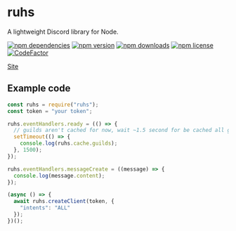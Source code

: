 # ruhs
A lightweight Discord library for Node.

[![npm dependencies](https://img.shields.io/librariesio/release/npm/ruhs?style=flat-square)](https://npmjs.com/package/ruhs?activeTab=dependencies)
[![npm version](https://img.shields.io/npm/v/ruhs?style=flat-square)](https://npmjs.com/package/ruhs)
[![npm downloads](https://img.shields.io/npm/dt/ruhs?style=flat-square)](https://npmjs.com/package/ruhs)
[![npm license](https://img.shields.io/npm/l/ruhs?style=flat-square)](https://npmjs.com/package/ruhs)
[![CodeFactor](https://img.shields.io/codefactor/grade/github/acarnd03/ruhs?style=flat-square)](https://codefactor.io/repository/github/acarnd03/ruhs)

[Site](https://acarnd03.gitbook.io/ruhs)

## Example code
```js
const ruhs = require("ruhs");
const token = "your token";

ruhs.eventHandlers.ready = (() => {
  // guilds aren't cached for now, wait ~1.5 second for be cached all guilds.
  setTimeout(() => {
    console.log(ruhs.cache.guilds);
  }, 1500);
});

ruhs.eventHandlers.messageCreate = ((message) => {
  console.log(message.content);
});

(async () => {
  await ruhs.createClient(token, {
    "intents": "ALL"
  });
})();
```